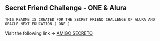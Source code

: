 ## Secret Friend Challenge - ONE & Alura 

````
THIS README IS CREATED FOR THE SECRET FRIEND CHALLENGE OF ALURA AND ORACLE NEXT EDUCATIÓN ( ONE )
````

Visit the following link -> [ AMIGO SECRETO ](https://feddericogarcia.github.io/ONE-Alura_secret-friend-challenge/)
